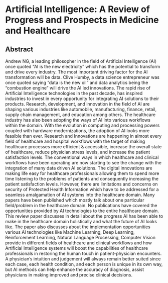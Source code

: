 # Artificial Intelligence: A Review of Progress and Prospects in Medicine and Healthcare



## Abstract
Andrew NG, a leading philosopher in the field of Artificial Intelligence (AI) once quoted “AI is the new electricity” which has the potential to transform and drive every industry. The most important driving factor for the AI transformation will be data. Clive Humby, a data science entrepreneur was once quoted saying “data is the new oil” and data analytics being the “combustion engine” will drive the AI led innovations. The rapid rise of Artificial Intelligence technologies in the past decade, has inspired industries to invest in every opportunity for integrating AI solutions to their products. Research, development, and innovation in the field of AI are shaping various industries like automobile, manufacturing, finance, retail, supply chain management, and education among others. The healthcare industry has also been adopting the ways of AI into various workflows within the domain. With the evolution in computing and processing powers coupled with hardware modernizations, the adoption of AI looks more feasible than ever. Research and Innovations are happening in almost every field of healthcare and hospital workflows with the target of making healthcare processes more efficient & accessible, increase the overall state of healthcare, reduce physician stress levels, and increase the patient satisfaction levels. The conventional ways in which healthcare and clinical workflows have been operating are now starting to see the change with the integration of many data driven AI solutions. The digital innovations are making life easy for healthcare professionals allowing them to spend more time listening to the problems of patients and consequently increasing the patient satisfaction levels. However, there are limitations and concerns on security of Protected Health Information which have to be addressed for a seamless amalgamation of AI systems into the healthcare domain. Many papers have been published which mostly talk about one particular field/problem in the healthcare domain. No publications have covered the opportunities provided by AI technologies to the entire healthcare domain. This review paper discusses in detail about the progress AI has been able to make in the healthcare domain holistically and what the future of AI looks like. The paper also discusses about the implementation opportunities various AI technologies like Machine Learning, Deep Learning, Reinforcement Learning, Natural Language Processing, Computer Vision provide in different fields of healthcare and clinical workflows and how Artificial Intelligence systems will boost the capabilities of healthcare professionals in restoring the human touch in patient-physician encounters. A physician’s intuition and judgement will always remain better suited since each case, each health condition, and each person is unique in its own way, but AI methods can help enhance the accuracy of diagnosis, assist physicians in making improved and precise clinical decisions.
